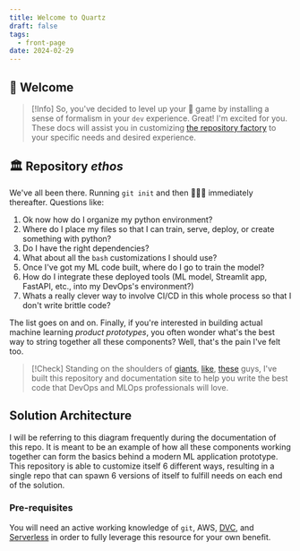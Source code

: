 ```yaml
---
title: Welcome to Quartz
draft: false
tags:
  - front-page
date: 2024-02-29
---
```


##  👋 Welcome

> [!Info]
> So, you've decided to level up your 🐍 game by installing a sense of formalism in your `dev` experience. Great! I'm excited for you. These docs will assist you in customizing [the repository factory](https://github.com/with-context-engine/repository-factory) to your specific needs and desired experience. 

## 🏛️ Repository *ethos*

We've all been there. Running `git init` and then 🤷🏽‍♂️ immediately thereafter. Questions like: 

1. Ok now how do I organize my python environment? 
2. Where do I place my files so that I can train, serve, deploy, or create something with python? 
3. Do I have the right dependencies? 
4. What about all the `bash` customizations I should use? 
5. Once I've got my ML code built, where do I go to train the model? 
6. How do I integrate these deployed tools (ML model, Streamlit app, FastAPI, etc., into my DevOps's environment?)
7. Whats a really clever way to involve CI/CD in this whole process so that I don't write brittle code? 

The list goes on and on. Finally, if you're interested in building actual machine learning *product prototypes*, you often wonder what's the best way to string together all these components? Well, that's the pain I've felt too. 

> [!Check]
> Standing on the shoulders of [giants](https://github.com/radix-ai/poetry-cookiecutter/tree/main), [like](https://stefanbuck.com/blog/codeless-contributions-with-github-issue-forms), [these](https://stefanbuck.com/blog/repository-templates-meets-github-actions) guys, I've built this repository and documentation site to help you write the best code that DevOps and MLOps professionals will love. 

## Solution Architecture

I will be referring to this diagram frequently during the documentation of this repo. It is meant to be an example of how all these components working together can form the basics behind a modern ML application prototype. This repository is able to customize itself 6 different ways, resulting in a single repo that can spawn 6 versions of itself to fulfill needs on each end of the solution. 



### Pre-requisites

You will need an active working knowledge of `git`, AWS, [DVC](http://dvc.org), and [Serverless](https://www.serverless.com/) in order to fully leverage this resource for your own benefit. 